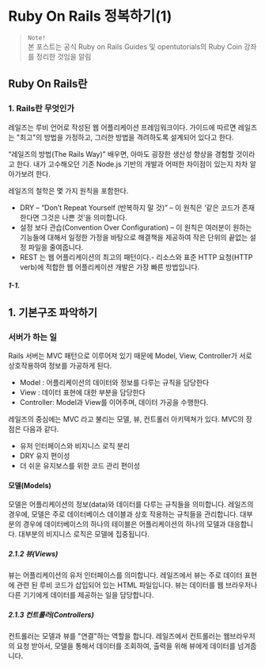 # Ruby On Rails 정복하기(1)
> `Note!`  
> 본 포스트는 공식 Ruby on Rails Guides 및 opentutorials의 Ruby Coin 강좌를 정리한 것임을 알림

## Ruby On Rails란
### 1. Rails란 무엇인가
레일즈는 루비 언어로 작성된 웹 어플리케이션 프레임워크이다.  가이드에 따르면 레일즈는 "최고"의 방법을 가정하고, 그러한 방법을 격려하도록 설계되어 있다고 한다. 

“레일즈의 방법(The Rails Way)” 배우면, 아마도 굉장한 생산성 향상을 경험할 것이라고 한다. 내가 고수해오던 기존 Node.js 기반의 개발과 어떠한 차이점이 있는지 차차 알아가보려 한다.

레일즈의 철학은 몇 가지 원칙을 포함한다.

-   DRY  – “Don’t Repeat Yourself (반복하지 말 것)” – 이 원칙은 ‘같은 코드가 존재한다면 그것은 나쁜 것’을 의미합니다.
-   설정 보다 관습(Convention Over Configuration) – 이 원칙은 여러분이 원하는 기능들에 대해서 일정한 가정을 바탕으로 해결책을 제공하여 작은 단위의 끝없는 설정 파일을 줄여줍니다.
-   REST  는 웹 어플리케이션의 최고의 패턴이다.- 리소스와 표준  HTTP  요청(HTTP  verb)에 적합한 웹 어플리케이션 개발은 가장 빠른 방법입니다.

##### 1-1.

## 1. 기본구조 파악하기
### 서버가 하는 일
Rails 서버는 MVC 패턴으로 이루어져 있기 때문에 Model, View, Controller가 서로 상호작용하여 정보를 가공하게 된다.

-   Model : 어플리케이션의 데이터와 정보를 다루는 규칙을 담당한다
-   View : 데이터 표현에 대한 부분을 담당한다
-   Controller: Model과 View를 이어주며, 데이터 가공을 수행한다.

레일즈의 중심에는  MVC  라고 불리는 모델, 뷰, 컨트롤러 아키텍쳐가 있다. MVC의 장점은 다음과 같다.

-   유저 인터페이스와 비지니스 로직 분리
-   DRY  유지 편이성
-   더 쉬운 유지보스를 위한 코드 관리 편이성

#### 모델(Models)

모델은 어플리케이션의 정보(data)와 데이터를 다루는 규칙들을 의미합니다. 레일즈의 경우에, 모델은 주로 데이터베이스 데이블과 상호 작용하는 규칙들을 관리합니다. 대부분의 경우에 데이터베이스의 하나의 테이블은 어플리케이션의 하나의 모델과 대응합니다. 대부분의 비지니스 로직은 모델에 집중됩니다.

##### 2.1.2 뷰(Views)

뷰는 어플리케이션의 유저 인터페이스를 의미합니다. 레일즈에서 뷰는 주로 데이터 표현에 관련 된 루비 코드가 삽입되어 있는  HTML  파일입니다. 뷰는 데이터를 웹 브라우저나 다른 기기에게 데이터를 제공하는 일을 담당합니다.

##### 2.1.3 컨트롤러(Controllers)

컨트롤러는 모델과 뷰를 "연결"하는 역할을 합니다. 레일즈에서 컨트롤러는 웹브라우저의 요청 받아서, 모델을 통해서 데이터를 조회하여, 출력을 위해 뷰에게 데이터를 넘겨줍니다.
<!--stackedit_data:
eyJoaXN0b3J5IjpbMTkxOTc5MTI0LC04MjMyMzkyMjhdfQ==
-->